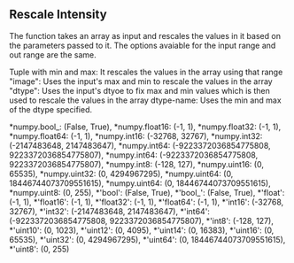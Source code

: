 ## Rescale Intensity

The function takes an array as input and rescales the values in it based on the parameters passed to it. The options avaiable for the input range and out range are the same.

Tuple with min and max: It rescales the values in the array using that range
"image": Uses the input's max and min to rescale the values in the array
"dtype": Uses the input's dtyoe to fix max and min values which is then used to rescale the values in the array
dtype-name: Uses the min and max of the dtype specified. 


*numpy.bool_: (False, True),
*numpy.float16: (-1, 1),
*numpy.float32: (-1, 1),
*numpy.float64: (-1, 1),
*numpy.int16: (-32768, 32767),
*numpy.int32: (-2147483648, 2147483647),
*numpy.int64: (-9223372036854775808, 9223372036854775807),
*numpy.int64: (-9223372036854775808, 9223372036854775807),
*numpy.int8: (-128, 127),
*numpy.uint16: (0, 65535),
*numpy.uint32: (0, 4294967295),
*numpy.uint64: (0, 18446744073709551615),
*numpy.uint64: (0, 18446744073709551615),
*numpy.uint8: (0, 255),
*'bool': (False, True),
*'bool_': (False, True),
*'float': (-1, 1),
*'float16': (-1, 1),
*'float32': (-1, 1),
*'float64': (-1, 1),
*'int16': (-32768, 32767),
*'int32': (-2147483648, 2147483647),
*'int64': (-9223372036854775808, 9223372036854775807),
*'int8': (-128, 127),
*'uint10': (0, 1023),
*'uint12': (0, 4095),
*'uint14': (0, 16383),
*'uint16': (0, 65535),
*'uint32': (0, 4294967295),
*'uint64': (0, 18446744073709551615),
*'uint8': (0, 255)
